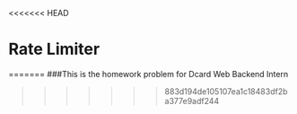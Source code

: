 <<<<<<< HEAD
# Rate Limiter
=======
###This is the homework problem for Dcard Web Backend Intern
>>>>>>> 883d194de105107ea1c18483df2ba377e9adf244
